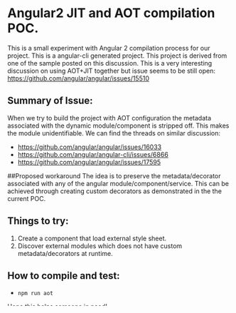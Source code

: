 # Angular2 JIT and AOT compilation POC.
This is a small experiment with Angular 2 compilation process for our project.
This is a angular-cli generated project. This project is derived from one of the sample posted on this discussion.
This is a very interesting discussion on using AOT+JIT together but issue seems to be still open:
https://github.com/angular/angular/issues/15510


## Summary of Issue:
When we try to build the project with AOT configuration the metadata associated with the dynamic module/component is stripped off. This makes the module unidentifiable. We can find the threads on similar discussion:

 - https://github.com/angular/angular/issues/16033
 - https://github.com/angular/angular-cli/issues/6866
 - https://github.com/angular/angular/issues/17595

##Proposed workaround
The idea is to preserve the metadata/decorator associated with any of the angular module/component/service. This can be achieved through creating custom decorators as demonstrated in the the current POC.
 
## Things to try:
1. Create a component that load external style sheet.
2. Discover external modules which does not have custom metadata/decorators at runtime.

## How to compile and test:
- ``npm run aot``

Hope this helps someone in need!